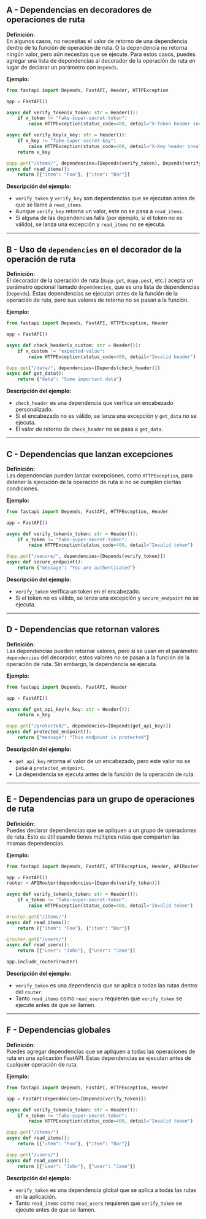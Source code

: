 ## A - Dependencias en decoradores de operaciones de ruta

**Definición:**  
En algunos casos, no necesitas el valor de retorno de una dependencia dentro de tu función de operación de ruta. O la dependencia no retorna ningún valor, pero aún necesitas que se ejecute. Para estos casos, puedes agregar una lista de dependencias al decorador de la operación de ruta en lugar de declarar un parámetro con `Depends`.

**Ejemplo:**

```python
from fastapi import Depends, FastAPI, Header, HTTPException

app = FastAPI()

async def verify_token(x_token: str = Header()):
    if x_token != "fake-super-secret-token":
        raise HTTPException(status_code=400, detail="X-Token header invalid")

async def verify_key(x_key: str = Header()):
    if x_key != "fake-super-secret-key":
        raise HTTPException(status_code=400, detail="X-Key header invalid")
    return x_key

@app.get("/items/", dependencies=[Depends(verify_token), Depends(verify_key)])
async def read_items():
    return [{"item": "Foo"}, {"item": "Bar"}]
```

**Descripción del ejemplo:**

- `verify_token` y `verify_key` son dependencias que se ejecutan antes de que se llame a `read_items`.
- Aunque `verify_key` retorna un valor, este no se pasa a `read_items`.
- Si alguna de las dependencias falla (por ejemplo, si el token no es válido), se lanza una excepción y `read_items` no se ejecuta.

---

## B - Uso de `dependencies` en el decorador de la operación de ruta

**Definición:**  
El decorador de la operación de ruta (`@app.get`, `@app.post`, etc.) acepta un parámetro opcional llamado `dependencies`, que es una lista de dependencias (`Depends`). Estas dependencias se ejecutan antes de la función de la operación de ruta, pero sus valores de retorno no se pasan a la función.

**Ejemplo:**

```python
from fastapi import Depends, FastAPI, HTTPException, Header

app = FastAPI()

async def check_header(x_custom: str = Header()):
    if x_custom != "expected-value":
        raise HTTPException(status_code=400, detail="Invalid header")

@app.get("/data/", dependencies=[Depends(check_header)])
async def get_data():
    return {"data": "Some important data"}
```

**Descripción del ejemplo:**

- `check_header` es una dependencia que verifica un encabezado personalizado.
- Si el encabezado no es válido, se lanza una excepción y `get_data` no se ejecuta.
- El valor de retorno de `check_header` no se pasa a `get_data`.

---

## C - Dependencias que lanzan excepciones

**Definición:**  
Las dependencias pueden lanzar excepciones, como `HTTPException`, para detener la ejecución de la operación de ruta si no se cumplen ciertas condiciones.

**Ejemplo:**

```python
from fastapi import Depends, FastAPI, HTTPException, Header

app = FastAPI()

async def verify_token(x_token: str = Header()):
    if x_token != "fake-super-secret-token":
        raise HTTPException(status_code=400, detail="Invalid token")

@app.get("/secure/", dependencies=[Depends(verify_token)])
async def secure_endpoint():
    return {"message": "You are authenticated"}
```

**Descripción del ejemplo:**

- `verify_token` verifica un token en el encabezado.
- Si el token no es válido, se lanza una excepción y `secure_endpoint` no se ejecuta.

---

## D - Dependencias que retornan valores

**Definición:**  
Las dependencias pueden retornar valores, pero si se usan en el parámetro `dependencies` del decorador, estos valores no se pasan a la función de la operación de ruta. Sin embargo, la dependencia se ejecuta.

**Ejemplo:**

```python
from fastapi import Depends, FastAPI, Header

app = FastAPI()

async def get_api_key(x_key: str = Header()):
    return x_key

@app.get("/protected/", dependencies=[Depends(get_api_key)])
async def protected_endpoint():
    return {"message": "This endpoint is protected"}
```

**Descripción del ejemplo:**

- `get_api_key` retorna el valor de un encabezado, pero este valor no se pasa a `protected_endpoint`.
- La dependencia se ejecuta antes de la función de la operación de ruta.

---

## E - Dependencias para un grupo de operaciones de ruta

**Definición:**  
Puedes declarar dependencias que se apliquen a un grupo de operaciones de ruta. Esto es útil cuando tienes múltiples rutas que comparten las mismas dependencias.

**Ejemplo:**

```python
from fastapi import Depends, FastAPI, HTTPException, Header, APIRouter

app = FastAPI()
router = APIRouter(dependencies=[Depends(verify_token)])

async def verify_token(x_token: str = Header()):
    if x_token != "fake-super-secret-token":
        raise HTTPException(status_code=400, detail="Invalid token")

@router.get("/items/")
async def read_items():
    return [{"item": "Foo"}, {"item": "Bar"}]

@router.get("/users/")
async def read_users():
    return [{"user": "John"}, {"user": "Jane"}]

app.include_router(router)
```

**Descripción del ejemplo:**

- `verify_token` es una dependencia que se aplica a todas las rutas dentro del `router`.
- Tanto `read_items` como `read_users` requieren que `verify_token` se ejecute antes de que se llamen.

---

## F - Dependencias globales

**Definición:**  
Puedes agregar dependencias que se apliquen a todas las operaciones de ruta en una aplicación FastAPI. Estas dependencias se ejecutan antes de cualquier operación de ruta.

**Ejemplo:**

```python
from fastapi import Depends, FastAPI, HTTPException, Header

app = FastAPI(dependencies=[Depends(verify_token)])

async def verify_token(x_token: str = Header()):
    if x_token != "fake-super-secret-token":
        raise HTTPException(status_code=400, detail="Invalid token")

@app.get("/items/")
async def read_items():
    return [{"item": "Foo"}, {"item": "Bar"}]

@app.get("/users/")
async def read_users():
    return [{"user": "John"}, {"user": "Jane"}]
```

**Descripción del ejemplo:**

- `verify_token` es una dependencia global que se aplica a todas las rutas en la aplicación.
- Tanto `read_items` como `read_users` requieren que `verify_token` se ejecute antes de que se llamen.
